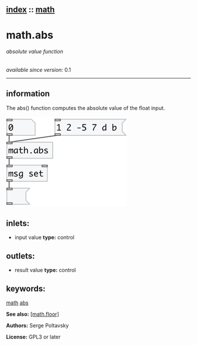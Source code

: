 [index](index.html) :: [math](category_math.html)
---

# math.abs

###### absolute value function

*available since version:* 0.1

---


## information
The abs() function computes the absolute value of the float input.



[![example](../examples/img/math.abs.jpg)](../examples/pd/math.abs.pd)









## inlets:

* input value 
__type:__ control<br>



## outlets:

* result value
__type:__ control<br>



## keywords:

[math](keywords/math.html)
[abs](keywords/abs.html)



**See also:**
[\[math.floor\]](math.floor.html)




**Authors:** Serge Poltavsky




**License:** GPL3 or later





